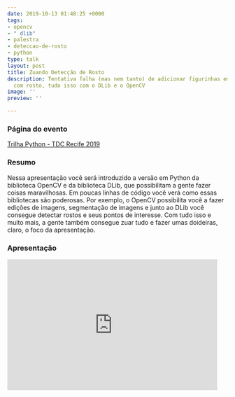 ```yaml
---
date: 2019-10-13 01:48:25 +0000
tags:
- opencv
- " dlib"
- palestra
- deteccao-de-rosto
- python
type: talk
layout: post
title: Zuando Detecção de Rosto
description: Tentativa falha (mas nem tanto) de adicionar figurinhas em uma imagem
  com rosto, tudo isso com o DLib e o OpenCV
image: ''
preview: ''

---
```

### Página do evento

[Trilha Python - TDC Recife 2019](https://thedevconf.com/tdc/2019/recife/trilha-python)

### Resumo

Nessa apresentação você será introduzido a versão em Python da biblioteca OpenCV e da biblioteca DLib, que possibilitam a gente fazer coisas maravilhosas. Em poucas linhas de código você verá como essas bibliotecas são poderosas. Por exemplo, o OpenCV possibilita você a fazer edições de imagens, segmentação de imagens e junto ao DLib você consegue detectar rostos e seus pontos de interesse. Com tudo isso e muito mais, a gente também consegue zuar tudo e fazer umas doideiras, claro, o foco da apresentação. 

### Apresentação
<iframe src="https://docs.google.com/presentation/d/e/2PACX-1vRKE6iTDdqa8SlPtINtKN-uMm3OF6Cu3nqBhAubfIi8SmW6DPf0j1qy-7_tYo678v4yZ6-fx4PPIcsN/embed?start=false&loop=false&delayms=3000" frameborder="0" width="480" height="299" allowfullscreen="true" mozallowfullscreen="true" webkitallowfullscreen="true"></iframe>
